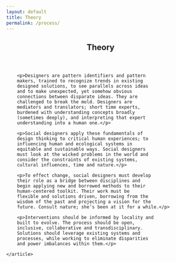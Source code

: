 ```yaml
---
layout: default
title: Theory
permalink: /process/
---
```


<div class="home content">
	<article>
		<header class="page-heading">
			<h1>Theory</h1>
			<div class="clear"></div>
		</header>

		<p>Designers are pattern identifiers and pattern
		makers, trained to recognize trends in existing
		designed solutions, to see parallels across ideas
		and to make unexpected, yet somehow obvious
		connections between disparate ideas. They are
		challenged to break the mold. Designers are
		mediators and translators; short time experts,
		burdened with understanding concepts broadly
		(sometimes deeply), and interpreting that expert
		understanding into a human one.</p>
		
		<p>Social designers apply these fundamentals of
		design thinking to critical human experiences; to
		influencing human and ecological systems in
		equitable and sustainable ways. Social designers
		must look at the wicked problems in the world and
		consider the constraints of existing systems,
		cultural influences, time and nature.</p>
		
		<p>To effect change, social designers must develop
		their role as a bridge between disciplines and
		begin applying new and borrowed methods to their
		human-centered toolkit. Their work must be
		flexible and solutions driven, borrowing from the
		wisdom of the past and projecting a vision for the
		future. Consult nature; she’s been at it for a while.</p>
		
		<p>Interventions should be informed by locality and
		built to evolve. The process should be open,
		inclusive, collaborative and transdisciplinary.
		Solutions should leverage existing systems and
		processes, while working to eliminate disparities
		and power imbalances within them.</p>
		
	</article>


</div>